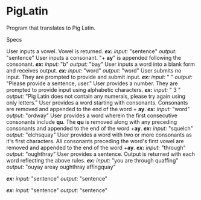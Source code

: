 # PigLatin
Program that translates to Pig Latin.

Specs

User inputs a vowel. Vowel is returned.
_**ex:** input:_ "sentence" _output:_ "sentence"
User inputs a consonant. "+ **ay**" is appended following the consonant.
_**ex:** input:_ "b" _output:_ "bay"
User inputs a word into a blank form and receives output.
_**ex:** input:_ "word" _output:_ "word"
User submits no input. They are prompted to provide and submit input.
_**ex:** input:_ " " _output:_ "Please provide a sentence, user."
User provides a number. They are prompted to provide input using alphabetic characters.
_**ex:** input:_ " 3 " _output:_ "Pig Latin does not contain any numerals, please try again using only letters."
User provides a word starting with consonants. Consonants are removed and appended to the end of the word + **ay**.
_**ex:** input:_ "word" _output:_ "ordway"
User provides a word wherein the first consecutive consonants include **qu**. The **qu** is removed along with any preceding consonants and appended to the end of the word +**ay**.
_**ex:** input:_ "squelch" _output:_ "elchsquay"
User provides a word with two or more consonants as it's first characters. All consonants preceding the word's first vowel are removed and appended to the end of the word +**ay**.
_**ex:** input:_ "through" _output:_ "oughthray"
User provides a sentence. Output is returned with each word reflecting the above rules.
_**ex:** input:_ "you are through quaffing" _output:_ "ouyay areay oughthray affingquay"

_**ex:** input:_ "sentence" _output:_ "sentence"

_**ex:** input:_ "sentence" _output:_ "sentence"
